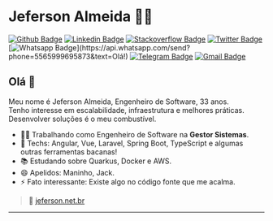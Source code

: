 # Jeferson Almeida :man_technologist:

[![Github Badge](https://img.shields.io/badge/-Github-000?style=flat-square&logo=Github&logoColor=white&link=https://github.com/jefersonalmeida)](https://github.com/jefersonalmeida)
[![Linkedin Badge](https://img.shields.io/badge/-LinkedIn-blue?style=flat-square&logo=Linkedin&logoColor=white&link=https://www.linkedin.com/in/jefersonalmeida/)](https://www.linkedin.com/in/jefersonalmeida/)
[![Stackoverflow Badge](https://img.shields.io/badge/-Stackoverflow-4CA143?style=flat-square&logo=Stackoverflow&logoColor=white&link=https://pt.stackoverflow.com/users/171490/jeferson-de-almeida)](https://pt.stackoverflow.com/users/171490/jeferson-de-almeida)
[![Twitter Badge](https://img.shields.io/badge/-Twitter-1ca0f1?style=flat-square&labelColor=1ca0f1&logo=twitter&logoColor=white&link=https://twitter.com/____jeferson)](https://twitter.com/____jeferson)
[![Whatsapp Badge](https://img.shields.io/badge/-Whatsapp-4CA143?style=flat-square&labelColor=4CA143&logo=whatsapp&logoColor=white&link=https://api.whatsapp.com/send?phone=5565999695873&text=Olá!)](https://api.whatsapp.com/send?phone=5565999695873&text=Olá!)
[![Telegram Badge](https://img.shields.io/badge/-Telegram-1ca0f1?style=flat-square&labelColor=1ca0f1&logo=telegram&logoColor=white&link=https://t.me/almeida.jeferson)](https://t.me/almeida.jeferson)
[![Gmail Badge](https://img.shields.io/badge/-Gmail-c14438?style=flat-square&logo=Gmail&logoColor=white&link=mailto:me@jeferson.net.br)](mailto:me@jeferson.net.br)

## Olá 👋

Meu nome é Jeferson Almeida, Engenheiro de Software, 33 anos.  
Tenho interesse em escalabilidade, infraestrutura e melhores práticas. Desenvolver soluções é o meu combustível.

- 🧑‍💼 Trabalhando como Engenheiro de Software na **Gestor Sistemas**.
- 💙 Techs: Angular, Vue, Laravel, Spring Boot, TypeScript e algumas outras ferramentas bacanas!
- 📚 Estudando sobre Quarkus, Docker e AWS.
- 😄 Apelidos: Maninho, Jack.
- ⚡ Fato interessante: Existe algo no código fonte que me acalma.

> 🚀 [jeferson.net.br](https://jeferson.net.br)

---
